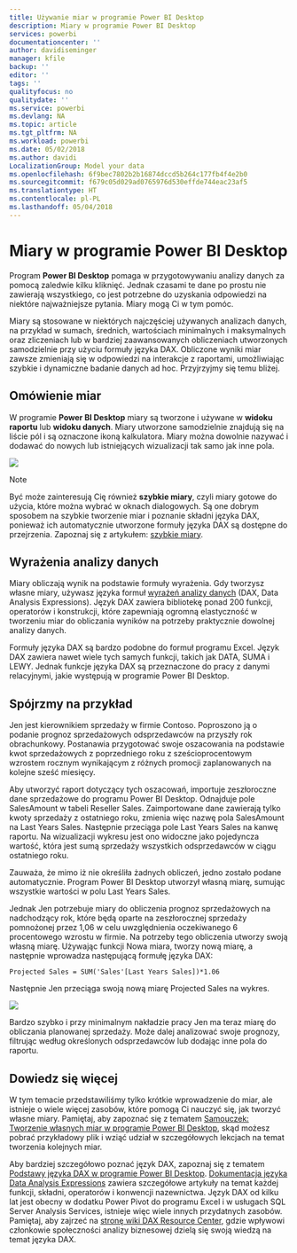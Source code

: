```yaml
---
title: Używanie miar w programie Power BI Desktop
description: Miary w programie Power BI Desktop
services: powerbi
documentationcenter: ''
author: davidiseminger
manager: kfile
backup: ''
editor: ''
tags: ''
qualityfocus: no
qualitydate: ''
ms.service: powerbi
ms.devlang: NA
ms.topic: article
ms.tgt_pltfrm: NA
ms.workload: powerbi
ms.date: 05/02/2018
ms.author: davidi
LocalizationGroup: Model your data
ms.openlocfilehash: 6f9bec7802b2b16874dccd5b264c177fb4f4e2b0
ms.sourcegitcommit: f679c05d029ad0765976d530effde744eac23af5
ms.translationtype: HT
ms.contentlocale: pl-PL
ms.lasthandoff: 05/04/2018
---
```

# <a name="measures-in-power-bi-desktop"></a>Miary w programie Power BI Desktop
Program **Power BI Desktop** pomaga w przygotowywaniu analizy danych za pomocą zaledwie kilku kliknięć. Jednak czasami te dane po prostu nie zawierają wszystkiego, co jest potrzebne do uzyskania odpowiedzi na niektóre najważniejsze pytania. Miary mogą Ci w tym pomóc.

Miary są stosowane w niektórych najczęściej używanych analizach danych, na przykład w sumach, średnich, wartościach minimalnych i maksymalnych oraz zliczeniach lub w bardziej zaawansowanych obliczeniach utworzonych samodzielnie przy użyciu formuły języka DAX. Obliczone wyniki miar zawsze zmieniają się w odpowiedzi na interakcje z raportami, umożliwiając szybkie i dynamiczne badanie danych ad hoc. Przyjrzyjmy się temu bliżej.

## <a name="understanding-measures"></a>Omówienie miar
W programie **Power BI Desktop** miary są tworzone i używane w **widoku raportu** lub **widoku danych**. Miary utworzone samodzielnie znajdują się na liście pól i są oznaczone ikoną kalkulatora. Miary można dowolnie nazywać i dodawać do nowych lub istniejących wizualizacji tak samo jak inne pola.

![](media/desktop-measures/measuresinpbid_measinfieldlist.png)

> [!NOTE]
> Być może zainteresują Cię również **szybkie miary**, czyli miary gotowe do użycia, które można wybrać w oknach dialogowych. Są one dobrym sposobem na szybkie tworzenie miar i poznanie składni języka DAX, ponieważ ich automatycznie utworzone formuły języka DAX są dostępne do przejrzenia. Zapoznaj się z artykułem: [szybkie miary](desktop-quick-measures.md).
> 
> 

## <a name="data-analysis-expressions"></a>Wyrażenia analizy danych
Miary obliczają wynik na podstawie formuły wyrażenia. Gdy tworzysz własne miary, używasz języka formuł [wyrażeń analizy danych](https://msdn.microsoft.com/library/gg413422.aspx) (DAX, Data Analysis Expressions). Język DAX zawiera bibliotekę ponad 200 funkcji, operatorów i konstrukcji, które zapewniają ogromną elastyczność w tworzeniu miar do obliczania wyników na potrzeby praktycznie dowolnej analizy danych.

Formuły języka DAX są bardzo podobne do formuł programu Excel. Język DAX zawiera nawet wiele tych samych funkcji, takich jak DATA, SUMA i LEWY. Jednak funkcje języka DAX są przeznaczone do pracy z danymi relacyjnymi, jakie występują w programie Power BI Desktop.

## <a name="lets-look-at-an-example"></a>Spójrzmy na przykład
Jen jest kierownikiem sprzedaży w firmie Contoso. Poproszono ją o podanie prognoz sprzedażowych odsprzedawców na przyszły rok obrachunkowy. Postanawia przygotować swoje oszacowania na podstawie kwot sprzedażowych z poprzedniego roku z sześcioprocentowym wzrostem rocznym wynikającym z różnych promocji zaplanowanych na kolejne sześć miesięcy.

Aby utworzyć raport dotyczący tych oszacowań, importuje zeszłoroczne dane sprzedażowe do programu Power BI Desktop. Odnajduje pole SalesAmount w tabeli Reseller Sales. Zaimportowane dane zawierają tylko kwoty sprzedaży z ostatniego roku, zmienia więc nazwę pola SalesAmount na Last Years Sales. Następnie przeciąga pole Last Years Sales na kanwę raportu. Na wizualizacji wykresu jest ono widoczne jako pojedyncza wartość, która jest sumą sprzedaży wszystkich odsprzedawców w ciągu ostatniego roku.

Zauważa, że mimo iż nie określiła żadnych obliczeń, jedno zostało podane automatycznie. Program Power BI Desktop utworzył własną miarę, sumując wszystkie wartości w polu Last Years Sales.

Jednak Jen potrzebuje miary do obliczenia prognoz sprzedażowych na nadchodzący rok, które będą oparte na zeszłorocznej sprzedaży pomnożonej przez 1,06 w celu uwzględnienia oczekiwanego 6 procentowego wzrostu w firmie. Na potrzeby tego obliczenia utworzy swoją własną miarę. Używając funkcji Nowa miara, tworzy nową miarę, a następnie wprowadza następującą formułę języka DAX:

    Projected Sales = SUM('Sales'[Last Years Sales])*1.06

Następnie Jen przeciąga swoją nową miarę Projected Sales na wykres.

![](media/desktop-measures/measuresinpbid_lastyearsales.png)

Bardzo szybko i przy minimalnym nakładzie pracy Jen ma teraz miarę do obliczania planowanej sprzedaży. Może dalej analizować swoje prognozy, filtrując według określonych odsprzedawców lub dodając inne pola do raportu.

## <a name="learn-more"></a>Dowiedz się więcej
W tym temacie przedstawiliśmy tylko krótkie wprowadzenie do miar, ale istnieje o wiele więcej zasobów, które pomogą Ci nauczyć się, jak tworzyć własne miary. Pamiętaj, aby zapoznać się z tematem [Samouczek: Tworzenie własnych miar w programie Power BI Desktop](desktop-tutorial-create-measures.md), skąd możesz pobrać przykładowy plik i wziąć udział w szczegółowych lekcjach na temat tworzenia kolejnych miar.  

Aby bardziej szczegółowo poznać język DAX, zapoznaj się z tematem [Podstawy języka DAX w programie Power BI Desktop](desktop-quickstart-learn-dax-basics.md). [Dokumentacja języka Data Analysis Expressions](https://msdn.microsoft.com/library/gg413422.aspx) zawiera szczegółowe artykuły na temat każdej funkcji, składni, operatorów i konwencji nazewnictwa. Język DAX od kilku lat jest obecny w dodatku Power Pivot do programu Excel i w usługach SQL Server Analysis Services, istnieje więc wiele innych przydatnych zasobów. Pamiętaj, aby zajrzeć na [stronę wiki DAX Resource Center](http://social.technet.microsoft.com/wiki/contents/articles/1088.dax-resource-center.aspx), gdzie wpływowi członkowie społeczności analizy biznesowej dzielą się swoją wiedzą na temat języka DAX.



